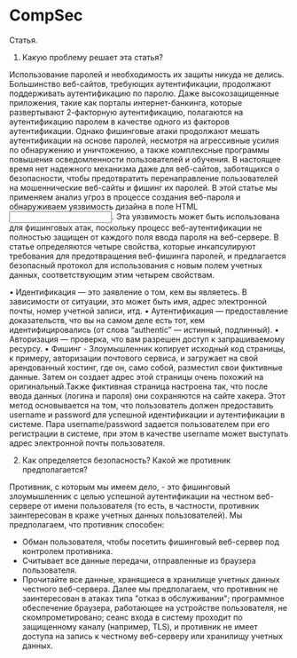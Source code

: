 # CompSec
Статья.
1) Какую проблему решает эта статья?

Использование паролей и необходимость их защиты никуда не делись. Большинство веб-сайтов, требующих аутентификации, продолжают поддерживать аутентификацию по паролю. Даже высокозащищенные приложения, такие как порталы интернет-банкинга, которые развертывают 2-факторную аутентификацию, полагаются на аутентификацию паролем в качестве одного из факторов аутентификации. Однако фишинговые атаки продолжают мешать аутентификации на основе паролей, несмотря на агрессивные усилия по обнаружению и уничтожению, а также комплексные программы повышения осведомленности пользователей и обучения. В настоящее время нет надежного механизма даже для веб-сайтов, заботящихся о безопасности, чтобы предотвратить перенаправление пользователей на мошеннические веб-сайты и фишинг их паролей.
В этой статье мы применяем анализ угроз в процессе создания веб-пароля и обнаруживаем уязвимость дизайна в поле HTML <input type="password">. Эта уязвимость может быть использована для фишинговых атак, поскольку процесс веб-аутентификации не полностью защищен от каждого поля ввода пароля на веб-сервере. В статье определяются четыре свойства, которые инкапсулируют требования для предотвращения веб-фишинга паролей, и предлагается безопасный протокол для использования с новым полем учетных данных, соответствующим этим четырем свойствам.

•	Идентификация — это заявление о том, кем вы являетесь. В зависимости от ситуации, это может быть имя, адрес электронной почты, номер учетной записи, итд.
•	Аутентификация — предоставление доказательств, что вы на самом деле есть тот, кем идентифицировались (от слова “authentic” — истинный, подлинный).
•	Авторизация — проверка, что вам разрешен доступ к запрашиваемому ресурсу.
•	Фишинг - Злоумышленник копирует исходный код страницы, к примеру, авторизации почтового сервиса, и загружает на свой арендованный хостинг, где он, само собой, разместил свои фиктивные данные. Затем он создает адрес этой страницы очень похожий на оригинальный.Также фиктивная страница настроена так, что после ввода данных (логина и пароля) они сохраняются на сайте хакера. Этот метод основывается на том, что пользователь должен предоставить username и password для успешной идентификации и аутентификации в системе. Пара username/password задается пользователем при его регистрации в системе, при этом в качестве username может выступать адрес электронной почты пользователя.

2) Как определяется безопасность? Какой же противник предполагается?

Противник, с которым мы имеем дело, - это фишинговый злоумышленник с целью успешной аутентификации на честном веб-сервере от имени пользователя (то есть, в частности, противник заинтересован в краже учетных данных пользователей). Мы предполагаем, что противник способен:
- Обман пользователя, чтобы посетить фишинговый веб-сервер под контролем противника.
- Считывает все данные передачи, отправленные из браузера пользователя.
- Прочитайте все данные, хранящиеся в хранилище учетных данных честного веб-сервера.
Далее мы предполагаем, что противник не заинтересован в атаках типа "отказ в обслуживании"; программное обеспечение браузера, работающее на устройстве пользователя, не скомпрометировано; сеанс входа в систему проходит по защищенному каналу (например, TLS), и противник не имеет доступа на запись к честному веб-серверу или хранилищу учетных данных.
